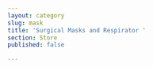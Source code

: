 ```yaml
---
layout: category
slug: mask
title: 'Surgical Masks and Respirator '
section: Store
published: false

---
```


